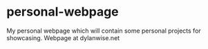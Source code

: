 # personal-webpage
My personal webpage which will contain some personal projects for showcasing. Webpage at dylanwise.net
